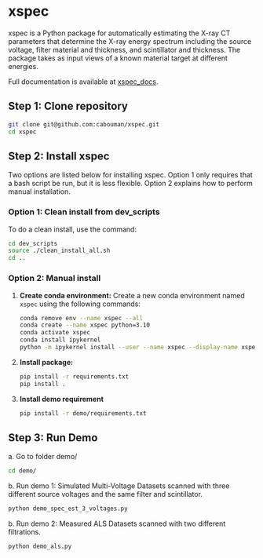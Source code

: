 # xspec

xspec is a Python package for automatically estimating the X-ray CT parameters that determine the X-ray energy spectrum including the source voltage, filter material and thickness, and scintillator and thickness. The package takes as input views of a known material target at different energies.

Full documentation is available at [xspec_docs](https://xspec.readthedocs.io/en/latest/index.html).

## Step 1: Clone repository

```bash
git clone git@github.com:cabouman/xspec.git
cd xspec
```

## Step 2: Install xspec

Two options are listed below for installing xspec. 
Option 1 only requires that a bash script be run, but it is less flexible. 
Option 2 explains how to perform manual installation.

### Option 1: Clean install from dev_scripts

To do a clean install, use the command:

```bash
cd dev_scripts
source ./clean_install_all.sh
cd ..
```

### Option 2: Manual install

1. **Create conda environment:**
   Create a new conda environment named `xspec` using the following commands:

   ```bash
   conda remove env --name xspec --all
   conda create --name xspec python=3.10
   conda activate xspec
   conda install ipykernel
   python -m ipykernel install --user --name xspec --display-name xspec
   ```

2. **Install package:**

   ```bash
   pip install -r requirements.txt
   pip install .
   ```

3. **Install demo requirement**

   ```bash
   pip install -r demo/requirements.txt
   ```

## Step 3: Run Demo

a. Go to folder demo/

```bash
cd demo/
```

b. Run demo 1: Simulated Multi-Voltage Datasets scanned with three different source voltages and the same filter and scintillator.

```bash
python demo_spec_est_3_voltages.py
```

b. Run demo 2: Measured ALS Datasets scanned with two different filtrations.

```bash
python demo_als.py
```

